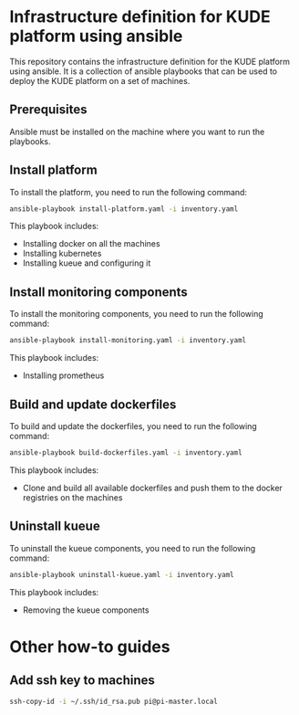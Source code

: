 # Infrastructure definition for KUDE platform using ansible

This repository contains the infrastructure definition for the KUDE platform using ansible. It is a collection of ansible playbooks that can be used to deploy the KUDE platform on a set of machines.

## Prerequisites

Ansible must be installed on the machine where you want to run the playbooks. 

## Install platform

To install the platform, you need to run the following command:

```bash 
ansible-playbook install-platform.yaml -i inventory.yaml
```

This playbook includes:
- Installing docker on all the machines
- Installing kubernetes
- Installing kueue and configuring it


## Install monitoring components

To install the monitoring components, you need to run the following command:

```bash 
ansible-playbook install-monitoring.yaml -i inventory.yaml
```

This playbook includes:
- Installing prometheus

## Build and update dockerfiles
To build and update the dockerfiles, you need to run the following command:

```bash 
ansible-playbook build-dockerfiles.yaml -i inventory.yaml
```

This playbook includes:
- Clone and build all available dockerfiles and push them to the docker registries on the machines

## Uninstall kueue

To uninstall the kueue components, you need to run the following command:

```bash 
ansible-playbook uninstall-kueue.yaml -i inventory.yaml
```

This playbook includes:
- Removing the kueue components


# Other how-to guides

## Add ssh key to machines
```bash
ssh-copy-id -i ~/.ssh/id_rsa.pub pi@pi-master.local
```